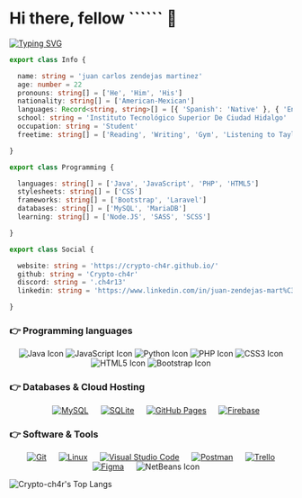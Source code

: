 <h1>Hi there, fellow ```<developers />``` 👋</h1>

<a href="https://git.io/typing-svg"><img src="https://readme-typing-svg.herokuapp.com?font=Poppins&size=30&pause=1000&color=3F62A7&center=true&vCenter=true&random=false&width=600&height=100&lines=J.C+Zendejas+Mart%C3%ADnez;+Computer+Systems+Engineering+Student;Programming+Technician;Web+Developer;Active+Learner+%3C3" alt="Typing SVG" /></a>

```ts
export class Info {

  name: string = 'juan carlos zendejas martinez'
  age: number = 22
  pronouns: string[] = ['He', 'Him', 'His']
  nationality: string[] = ['American-Mexican']
  languages: Record<string, string>[] = [{ 'Spanish': 'Native' }, { 'English': 'C2' }]
  school: string = 'Instituto Tecnológico Superior De Ciudad Hidalgo'
  occupation: string = 'Student'
  freetime: string[] = ['Reading', 'Writing', 'Gym', 'Listening to Taylor Swift']

}

export class Programming {

  languages: string[] = ['Java', 'JavaScript', 'PHP', 'HTML5']
  stylesheets: string[] = ['CSS']
  frameworks: string[] = ['Bootstrap', 'Laravel']
  databases: string[] = ['MySQL', 'MariaDB']
  learning: string[] = ['Node.JS', 'SASS', 'SCSS']

}

export class Social {

  website: string = 'https://crypto-ch4r.github.io/'
  github: string = 'Crypto-ch4r'
  discord: string = '.ch4r13'
  linkedin: string = 'https://www.linkedin.com/in/juan-zendejas-mart%C3%ADnez-642569256/'

}
```

### 👉 Programming languages

<p align="center">
  <img src="https://img.shields.io/badge/-Java-FFA500?style=for-the-badge&logo=java&logoColor=white" alt="Java Icon" />
  <img src="https://img.shields.io/badge/-JavaScript-F7DF1E?style=for-the-badge&logo=javascript&logoColor=black"
    alt="JavaScript Icon" />
  <img src="https://img.shields.io/badge/-Python-3776AB?style=for-the-badge&logo=python&logoColor=white"
    alt="Python Icon" />
  <img src="https://img.shields.io/badge/-PHP-777BB4?style=for-the-badge&logo=php&logoColor=white" alt="PHP Icon"/>
  <img src="https://img.shields.io/badge/-CSS3-1572B6?style=for-the-badge&logo=css3&logoColor=white" alt="CSS3 Icon" />
  <img src="https://img.shields.io/badge/-HTML5-E34F26?style=for-the-badge&logo=html5&logoColor=white" alt="HTML5 Icon" />
  <img src="https://img.shields.io/badge/-Bootstrap-7952B3?style=for-the-badge&logo=bootstrap&logoColor=white" alt="Bootstrap Icon" />
</p>

### 👉 Databases & Cloud Hosting
<p align="center">
  &emsp;
    <a href="https://www.mysql.com/"><img alt="MySQL" src="https://img.shields.io/badge/MySQL-00000F?style=for-the-badge&logo=mysql&logoColor=white"></a>
  &emsp;
    <a href="https://www.sqlite.org/"><img alt="SQLite" src ="https://img.shields.io/badge/SQLite-07405E?style=for-the-badge&logo=sqlite&logoColor=white"/></a>
  &emsp;
    <a href="https://www.github.com"><img alt="GitHub Pages" src="https://img.shields.io/badge/GitHub-100000?style=for-the-badge&logo=github&logoColor=white"></a>
  &emsp;
<a href="https://firebase.google.com/"><img alt="Firebase" src ="https://img.shields.io/badge/firebase-ffca28?style=for-the-badge&logo=firebase&logoColor=black"></a>
 </p>

  ### 👉 Software & Tools
 <p align="center">
    &emsp;
    <a href="#"><img alt="Git" src="https://img.shields.io/badge/Git-F05032?style=for-the-badge&logo=git&logoColor=white"></a>
    &emsp;
    <a href="#"><img alt="Linux" src="https://img.shields.io/badge/Linux-FCC624?style=for-the-badge&logo=linux&logoColor=black"></a>
    &emsp;
    <a href="#"><img alt="Visual Studio Code" src="https://img.shields.io/badge/Visual_Studio_Code-0078D4?style=for-the-badge&logo=visual%20studio%20code&logoColor=white"></a>
    &emsp;
    <a href="#"><img alt="Postman" src="https://img.shields.io/badge/Postman-FF6C37?style=for-the-badge&logo=Postman&logoColor=white"></a>
     &emsp;
    <a href="#"><img alt="Trello" src="https://img.shields.io/badge/Trello-0052CC?style=for-the-badge&logo=trello&logoColor=white"></a>
    &emsp;
     <a href="#"><img alt="Figma" src="https://img.shields.io/badge/Figma-F24E1E?style=for-the-badge&logo=figma&logoColor=white"></a>
    &emsp;
   <img src="https://img.shields.io/badge/-NetBeans-1B6AC6?style=for-the-badge&logo=apache-netbeans-ide&logoColor=white" alt="NetBeans Icon" />
   &emsp;
</p>

![Crypto-ch4r's Top Langs](https://github-readme-stats.vercel.app/api/top-langs/?username=Crypto-ch4r&theme=tokyonight&layout=compact)
